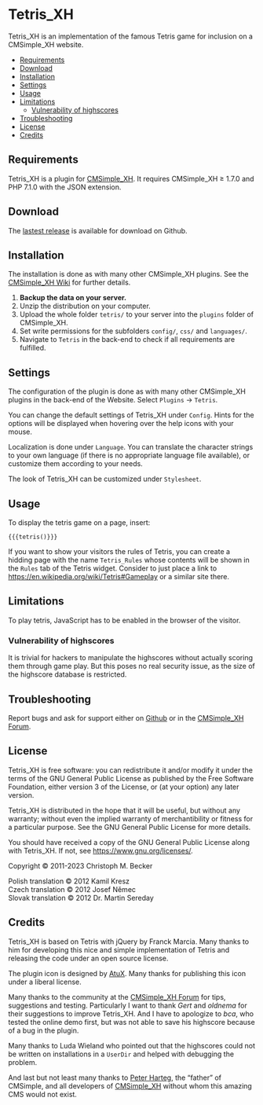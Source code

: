 # Tetris_XH

Tetris_XH is an implementation of the famous Tetris game
for inclusion on a CMSimple_XH website.

- [Requirements](#requirements)
- [Download](#download)
- [Installation](#installation)
- [Settings](#settings)
- [Usage](#usage)
- [Limitations](#limitations)
  - [Vulnerability of highscores](#vulnerability-of-highscores)
- [Troubleshooting](#troubleshooting)
- [License](#license)
- [Credits](#credits)


## Requirements

Tetris_XH is a plugin for [CMSimple_XH](https://www.cmsimple-xh.org/).
It requires CMSimple_XH ≥ 1.7.0 and PHP 7.1.0 with the JSON extension.

## Download

The [lastest release](https://github.com/cmb69/tetris_xh/releases/latest)
is available for download on Github.

## Installation

The installation is done as with many other CMSimple_XH plugins. See the
[CMSimple_XH Wiki](https://wiki.cmsimple-xh.org/?for-users/working-with-the-cms/plugins)
for further details.

1. **Backup the data on your server.**
1. Unzip the distribution on your computer.
1. Upload the whole folder `tetris/` to your server into the `plugins` folder
   of CMSimple_XH.
1. Set write permissions for the subfolders `config/`, `css/` and `languages/`.
1. Navigate to `Tetris` in the back-end to check if all requirements are
   fulfilled.

## Settings

The configuration of the plugin is done as with many other CMSimple_XH plugins in
the back-end of the Website. Select `Plugins` → `Tetris`.

You can change the default settings of Tetris_XH under `Config`. Hints for
the options will be displayed when hovering over the help icons with your
mouse.

Localization is done under `Language`. You can translate the character
strings to your own language (if there is no appropriate language file
available), or customize them according to your needs.

The look of Tetris_XH can be customized under `Stylesheet`.

## Usage

To display the tetris game on a page, insert:

    {{{tetris()}}}

If you want to show your visitors the rules of Tetris, you can create a hidding
page with the name `Tetris_Rules` whose contents will be shown in the `Rules`
tab of the Tetris widget. Consider to just place a link to
<https://en.wikipedia.org/wiki/Tetris#Gameplay> or a similar site there.

## Limitations

To play tetris, JavaScript has to be enabled in the browser of the visitor.

### Vulnerability of highscores

It is trivial for hackers to manipulate the highscores without actually
scoring them through game play. But this poses no real security issue, as the
size of the highscore database is restricted.

## Troubleshooting

Report bugs and ask for support either on
[Github](https://github.com/cmb69/tetris_xh/issues)
or in the [CMSimple_XH Forum](https://cmsimpleforum.com/).

## License

Tetris_XH is free software: you can redistribute it and/or modify it
under the terms of the GNU General Public License as published
by the Free Software Foundation, either version 3 of the License,
or (at your option) any later version.

Tetris_XH is distributed in the hope that it will be useful,
but without any warranty; without even the implied warranty of merchantibility
or fitness for a particular purpose.
See the GNU General Public License for more details.

You should have received a copy of the GNU General Public License
along with Tetris_XH. If not, see https://www.gnu.org/licenses/.

Copyright © 2011-2023 Christoph M. Becker

Polish translation © 2012 Kamil Kresz  
Czech translation © 2012 Josef Němec  
Slovak translation © 2012 Dr. Martin Sereday

## Credits

Tetris_XH is based on Tetris with jQuery by Franck Marcia.
Many thanks to him for developing this nice and simple implementation
of Tetris and releasing the code under an open source license.

The plugin icon is designed by [AtuX](https://www.deviantart.com/atux).
Many thanks for publishing this icon under a liberal license.

Many thanks to the community at the [CMSimple_XH Forum](https://cmsimpleforum.com/)
for tips, suggestions and testing.
Particularly I want to thank *Gert* and *oldnema* for their suggestions to
improve Tetris_XH. And I have to apologize to *bca*, who tested the online demo
first, but was not able to save his highscore because of a bug in the plugin.

Many thanks to Luda Wieland who pointed out that the highscores could not be
written on installations in a `UserDir` and helped with debugging the problem.

And last but not least many thanks to [Peter Harteg](http://www.harteg.dk/),
the “father” of CMSimple, and all developers of [CMSimple_XH](https://www.cmsimple-xh.org/)
without whom this amazing CMS would not exist.
